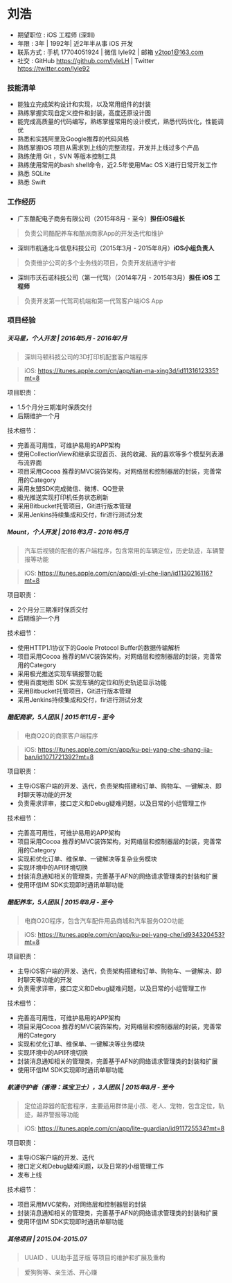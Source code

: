# 刘浩 

- 期望职位 : iOS 工程师 (深圳) 
- 年限 : 3年 | 1992年| 近2年半从事 iOS 开发
- 联系方式 : 手机 17704051924 | 微信 lyle92 | 邮箱 v2top1@163.com
- 社交 : GitHub  https://github.com/lyleLH  | Twitter https://twitter.com/lyle92

### 技能清单

- 能独立完成架构设计和实现，以及常用组件的封装
- 熟练掌握实现自定义控件和封装，高度还原设计图
- 能完成高质量的代码编写，熟练掌握常用的设计模式，熟悉代码优化，性能调优
- 熟悉和实践阿里及Google推荐的代码风格
- 熟练掌握iOS 项目从需求到上线的完整流程，开发并上线过多个产品
- 熟练使用 Git ，SVN 等版本控制工具
- 熟练使用常用的bash shell命令，近2.5年使用Mac OS X进行日常开发工作
- 熟悉 SQLite
- 熟悉 Swift

### 工作经历
- 广东酷配电子商务有限公司（2015年8月 - 至今）**担任iOS组长**
> 负责公司酷配养车和酷派商家App的开发迭代和维护

- 深圳市航通北斗信息科技公司（2015年3月 - 2015年8月）**iOS小组负责人**
> 负责维护公司的多个业务线的项目，负责开发航通守护者

- 深圳市沃石诺科技公司（第一代驾）（2014年7月 - 2015年3月）**担任 iOS 工程师**
> 负责开发第一代驾司机端和第一代驾客户端iOS App

### 项目经验
##### 天马星，个人开发 | 2016年5月 - 2016年7月 

> 深圳马顿科技公司的3D打印机配套客户端程序

> iOS: https://itunes.apple.com/cn/app/tian-ma-xing3d/id1131612335?mt=8

项目职责：

- 1.5个月分三期准时保质交付
- 后期维护一个月

技术细节：

- 完善高可用性，可维护易用的APP架构
- 使用CollectionView和继承实现首页、我的收藏、我的喜欢等多个模型列表瀑布流界面
- 项目采用Cocoa 推荐的MVC装饰架构，对网络层和控制器层的封装，完善常用的Category
- 采用友盟SDK完成微信、微博、QQ登录
- 极光推送实现打印机任务状态刷新
- 采用Bitbucket托管项目，Git进行版本管理
- 采用Jenkins持续集成和交付，fir进行测试分发

 
##### Mount，个人开发 | 2016年3月 - 2016年5月

> 汽车后视镜的配套的客户端程序，包含常用的车辆定位，历史轨迹，车辆警报等功能

> iOS: https://itunes.apple.com/cn/app/di-yi-che-lian/id1130216116?mt=8

项目职责：

- 2个月分三期准时保质交付
- 后期维护一个月

技术细节：

- 使用HTTP1.1协议下的Goole Protocol Buffer的数据传输解析 
- 项目采用Cocoa 推荐的MVC装饰架构，对网络层和控制器层的封装，完善常用的Category
- 采用极光推送实现车辆报警功能
- 使用百度地图 SDK 实现车辆的定位和历史轨迹显示功能
- 采用Bitbucket托管项目，Git进行版本管理
- 采用Jenkins持续集成和交付，fir进行测试分发

##### 酷配商家，5人团队  |   2015年11月 - 至今
> 电商O2O的商家客户端程序

> iOS: https://itunes.apple.com/cn/app/ku-pei-yang-che-shang-jia-ban/id1071721392?mt=8

项目职责：

- 主导iOS客户端的开发、迭代，负责架构搭建和订单、购物车、一键解决、即时聊天等功能的开发
- 负责需求评审，接口定义和Debug疑难问题，以及日常的小组管理工作

技术细节：

- 完善高可用性，可维护易用的APP架构
- 项目采用Cocoa 推荐的MVC装饰架构，对网络层和控制器层的封装，完善常用的Category
- 实现和优化订单、维保单、一键解决等复杂业务模块
- 实现环境中的API环境切换
- 封装消息通知相关的管理类，完善基于AFN的网络请求管理类的封装和扩展
- 使用环信IM SDK实现即时通讯单聊功能


##### 酷配养车，5人团队 | 2015年8月 - 至今

> 电商O2O程序，包含汽车配件用品商城和汽车服务O2O功能

> iOS: https://itunes.apple.com/cn/app/ku-pei-yang-che/id934320453?mt=8

项目职责：

- 主导iOS客户端的开发、迭代，负责架构搭建和订单、购物车、一键解决、即时聊天等功能的开发
- 负责需求评审，接口定义和Debug疑难问题，以及日常的小组管理工作

技术细节：

- 完善高可用性，可维护易用的APP架构
- 项目采用Cocoa 推荐的MVC装饰架构，对网络层和控制器层的封装，完善常用的Category
- 实现和优化订单、维保单、一键解决等业务模块
- 实现环境中的API环境切换
- 封装消息通知相关的管理类，完善基于AFN的网络请求管理类的封装和扩展
- 使用环信IM SDK实现即时通讯单聊功能


##### 航通守护者（香港：珠宝卫士），**3人团队** | 2015年8月 - 至今
> 定位追踪器的配套程序，主要适用群体是小孩、老人、宠物，包含定位，轨迹，越界警报等功能

> iOS: https://itunes.apple.com/cn/app/lite-guardian/id911725534?mt=8

项目职责：

- 主导iOS客户端的开发、迭代
- 接口定义和Debug疑难问题，以及日常的小组管理工作
- 发布上线

技术细节：

- 项目采用MVC架构，对网络层和控制器层的封装
- 封装消息通知相关的管理类，完善基于AFN的网络请求管理类的封装和扩展
- 使用环信IM SDK实现即时通讯单聊功能


##### 其他项目 | 2015.04-2015.07
> UUAID 、UU助手蓝牙版 等项目的维护和扩展及重构 

> 爱狗狗等、亲生活、开心赚



